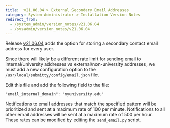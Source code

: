 ```yaml
---
title:  v21.06.04 > External Secondary Email Addresses
category: System Administrator > Installation Version Notes
redirect_from:
  - /system_admin/version_notes/v21.06.04
  - /sysadmin/version_notes/v21.06.04
---
```



Release [v21.06.04](https://github.com/Submitty/Submitty/releases/v21.06.04)
adds the option for storing a secondary contact email address for every user.

Since there will likely be a different rate limit for sending email to
internal/university addresses vs external/non-university addresses, we
must add a new configuration option to the
`/usr/local/submitty/config/email.json` file.

Edit this file and add the following field to the file:

```
"email_internal_domain": "myuniversity.edu"
```

Notifications to email addresses that match the specified pattern will
be prioritized and sent at a maximum rate of 100 per minute.
Notifications to all other email addresses will be sent at a maximum
rate of 500 per hour.  These rates can be modified by editing the
[`send_email.py`](https://github.com/Submitty/Submitty/blob/master/sbin/send_email.py)
script.